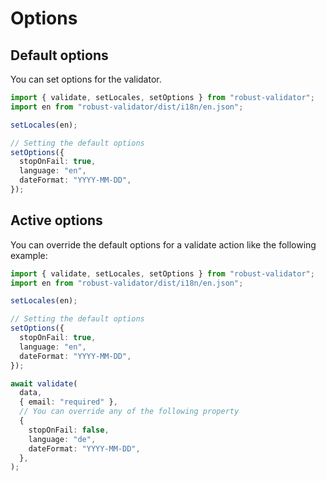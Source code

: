 # Options

## Default options

You can set options for the validator.

```ts
import { validate, setLocales, setOptions } from "robust-validator";
import en from "robust-validator/dist/i18n/en.json";

setLocales(en);

// Setting the default options
setOptions({
  stopOnFail: true,
  language: "en",
  dateFormat: "YYYY-MM-DD",
});
```

## Active options

You can override the default options for a validate action like the following example:

```ts
import { validate, setLocales, setOptions } from "robust-validator";
import en from "robust-validator/dist/i18n/en.json";

setLocales(en);

// Setting the default options
setOptions({
  stopOnFail: true,
  language: "en",
  dateFormat: "YYYY-MM-DD",
});

await validate(
  data,
  { email: "required" },
  // You can override any of the following property
  {
    stopOnFail: false,
    language: "de",
    dateFormat: "YYYY-MM-DD",
  },
);
```
